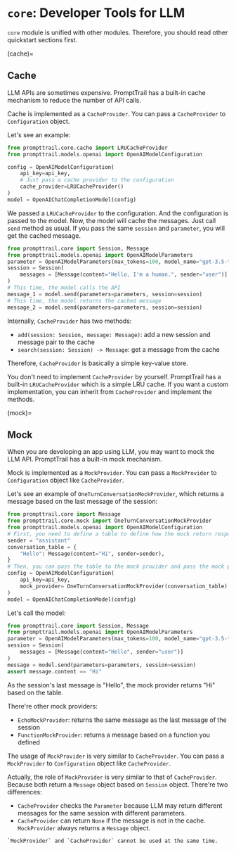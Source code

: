 # `core`: Developer Tools for LLM

`core` module is unified with other modules.
Therefore, you should read other quickstart sections first.

(cache)=
## Cache

LLM APIs are sometimes expensive. PromptTrail has a built-in cache mechanism to reduce the number of API calls.

Cache is implemented as a `CacheProvider`. You can pass a `CacheProvider` to `Configuration` object.

Let's see an example:

```python
from prompttrail.core.cache import LRUCacheProvider
from prompttrail.models.openai import OpenAIModelConfiguration

config = OpenAIModelConfiguration(
    api_key=api_key,
    # Just pass a cache provider to the configuration
    cache_provider=LRUCacheProvider()
)
model = OpenAIChatCompletionModel(config)
```

We passed a `LRUCacheProvider` to the configuration. And the configuration is passed to the model.
Now, the model will cache the messages.
Just call `send` method as usual. If you pass the same `session` and `parameter`, you will get the cached message.

```python
from prompttrail.core import Session, Message
from prompttrail.models.openai import OpenAIModelParameters
parameter = OpenAIModelParameters(max_tokens=100, model_name="gpt-3.5-turbo")
session = Session(
    messages = [Message(content="Hello, I'm a human.", sender="user")]
)
# This time, the model calls the API
message_1 = model.send(parameters=parameters, session=session)
# This time, the model returns the cached message
message_2 = model.send(parameters=parameters, session=session)
```

Internally, `CacheProvider` has two methods:
- `add(session: Session, message: Message)`: add a new session and message pair to the cache
- `search(session: Session) -> Message`: get a message from the cache

Therefore, `CacheProvider` is basically a simple key-value store.

You don't need to implement `CacheProvider` by yourself. PromptTrail has a built-in `LRUCacheProvider` which is a simple LRU cache. If you want a custom implementation, you can inherit from `CacheProvider` and implement the methods.

(mock)=
## Mock

When you are developing an app using LLM, you may want to mock the LLM API. PromptTrail has a built-in mock mechanism.

Mock is implemented as a `MockProvider`. You can pass a `MockProvider` to `Configuration` object like `CacheProvider`.

Let's see an example of `OneTurnConversationMockProvider`, which returns a message based on the last message of the session:

```python
from prompttrail.core import Message
from prompttrail.core.mock import OneTurnConversationMockProvider
from prompttrail.models.openai import OpenAIModelConfiguration
# First, you need to define a table to define how the mock return response based on last message
sender = "assistant"
conversation_table = {
    "Hello": Message(content="Hi", sender=sender),
}
# Then, you can pass the table to the mock provider and pass the mock provider to the configuration
config = OpenAIModelConfiguration(
    api_key=api_key,
    mock_provider= OneTurnConversationMockProvider(conversation_table)
)
model = OpenAIChatCompletionModel(config)
```

Let's call the model:
```python
from prompttrail.core import Session, Message
from prompttrail.models.openai import OpenAIModelParameters
parameter = OpenAIModelParameters(max_tokens=100, model_name="gpt-3.5-turbo")
session = Session(
    messages = [Message(content="Hello", sender="user")]
)
message = model.send(parameters=parameters, session=session)
assert message.content == "Hi"
```

As the session's last message is "Hello", the mock provider returns "Hi" based on the table.

There're other mock providers:

- `EchoMockProvider`: returns the same message as the last message of the session
- `FunctionMockProvider`: returns a message based on a function you defined

The usage of `MockProvider` is very similar to `CacheProvider`. You can pass a `MockProvider` to `Configuration` object like `CacheProvider`.

Actually, the role of `MockProvider` is very similar to that of `CacheProvider`. Because both return a `Message` object based on `Session` object. There're two differences:

- `CacheProvider` checks the `Parameter` because LLM may return different messages for the same session with different parameters.
- `CacheProvider` can return `None` if the message is not in the cache. `MockProvider` always returns a `Message` object.


```{Note}
`MockProvider` and `CacheProvider` cannot be used at the same time.
```

<!-- TODO: Add debug and logging section -->